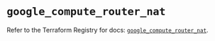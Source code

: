 # `google_compute_router_nat`

Refer to the Terraform Registry for docs: [`google_compute_router_nat`](https://registry.terraform.io/providers/hashicorp/google/6.6.0/docs/resources/compute_router_nat).
